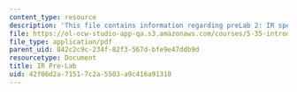 ```yaml
---
content_type: resource
description: 'This file contains information regarding preLab 2: IR spectroscopy.'
file: https://ol-ocw-studio-app-qa.s3.amazonaws.com/courses/5-35-introduction-to-experimental-chemistry-fall-2012/42f06d2a71517c2a5503a9c416a91310_MIT5_35F12_IR-Prelab2.pdf
file_type: application/pdf
parent_uid: 842c2c9c-234f-82f3-567d-bfe9e47ddb9d
resourcetype: Document
title: IR Pre-Lab
uid: 42f06d2a-7151-7c2a-5503-a9c416a91310
---
```

